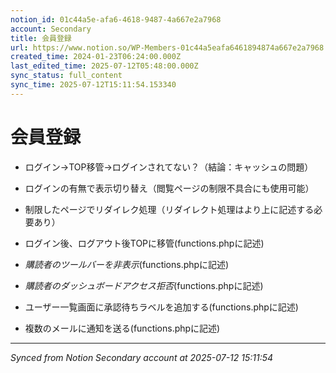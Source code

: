 ```yaml
---
notion_id: 01c44a5e-afa6-4618-9487-4a667e2a7968
account: Secondary
title: 会員登録　
url: https://www.notion.so/WP-Members-01c44a5eafa6461894874a667e2a7968
created_time: 2024-01-23T06:24:00.000Z
last_edited_time: 2025-07-12T05:48:00.000Z
sync_status: full_content
sync_time: 2025-07-12T15:11:54.153340
---
```


# 会員登録　

- ログイン→TOP移管→ログインされてない？（結論：キャッシュの問題）

- ログインの有無で表示切り替え（閲覧ページの制限不具合にも使用可能）

- 制限したページでリダイレク処理（リダイレクト処理は<?php get_header(); ?>より上に記述する必要あり）

- ログイン後、ログアウト後TOPに移管(functions.phpに記述)

- *購読者のツールバーを非表示*(functions.phpに記述)

- *購読者のダッシュボードアクセス拒否*(functions.phpに記述)

- ユーザー一覧画面に承認待ちラベルを追加する(functions.phpに記述)

- 複数のメールに通知を送る(functions.phpに記述)


---

*Synced from Notion Secondary account at 2025-07-12 15:11:54*

